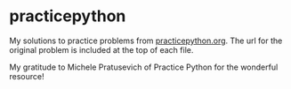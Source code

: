 # practicepython

My solutions to practice problems from [practicepython.org](https://www.practicepython.org/). The url for the original problem is included at the top of each file.

My gratitude to Michele Pratusevich of Practice Python for the wonderful resource!
